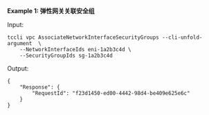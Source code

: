 **Example 1: 弹性网关关联安全组**



Input: 

```
tccli vpc AssociateNetworkInterfaceSecurityGroups --cli-unfold-argument  \
    --NetworkInterfaceIds eni-1a2b3c4d \
    --SecurityGroupIds sg-1a2b3c4d
```

Output: 
```
{
    "Response": {
        "RequestId": "f23d1450-ed00-4442-98d4-be409e625e6c"
    }
}
```

